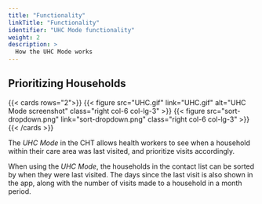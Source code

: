 ```yaml
---
title: "Functionality"
linkTitle: "Functionality"
identifier: "UHC Mode functionality"
weight: 2
description: >
  How the UHC Mode works
---
```


## Prioritizing Households

{{< cards rows="2">}}
{{< figure src="UHC.gif" link="UHC.gif" alt="UHC Mode screenshot" class="right col-6 col-lg-3" >}}
{{< figure src="sort-dropdown.png" link="sort-dropdown.png" class="right col-6 col-lg-3" >}}
{{< /cards >}}

The _UHC Mode_ in the CHT allows health workers to see when a household within their care area was last visited, and prioritize visits accordingly.

When using the _UHC Mode_, the households in the contact list can be sorted by when they were last visited. The days since the last visit is also shown in the app, along with the number of visits made to a household in a month period.
